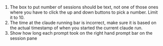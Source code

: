 1. The box to put number of sessions should be text, not one of those ones where you have to click the up and down buttons to pick a number. Limit it to 10.
2. The time at the claude running bar is incorrect, make sure it is based on the actual timestamp of when you started the current claude run.
3. Show how long each prompt took on the right hand prompt bar on the session pane